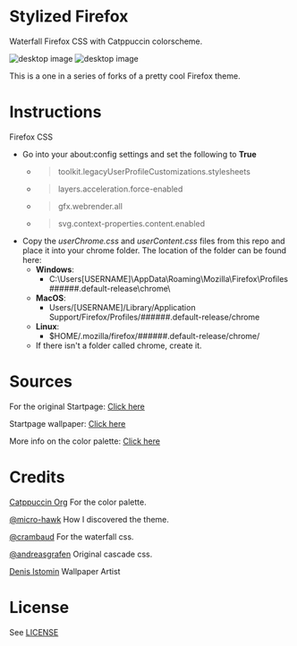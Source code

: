 # Stylized Firefox
 Waterfall Firefox CSS with Catppuccin colorscheme. 

![desktop image](Images/1.png)
![desktop image](Images/2.png)

This is a one in a series of forks of a pretty cool Firefox theme.

# Instructions
Firefox CSS

* Go into your about:config settings and set the following to **True**
  * >toolkit.legacyUserProfileCustomizations.stylesheets
  * >layers.acceleration.force-enabled
  * >gfx.webrender.all
  * >svg.context-properties.content.enabled
* Copy the *userChrome.css* and *userContent.css* files from this repo and place it into your chrome folder. The location of the folder can be found here:
  * **Windows**: 
    * C:\Users\[USERNAME]\AppData\Roaming\Mozilla\Firefox\Profiles\######.default-release\chrome\
  * **MacOS**:
    * Users/[USERNAME]/Library/Application Support/Firefox/Profiles/######.default-release/chrome
  * **Linux**:
    * $HOME/.mozilla/firefox/######.default-release/chrome/
  * If there isn't a folder called chrome, create it.

# Sources 
 For the original Startpage: [Click here](https://github.com/zombieFox/voltTab)

 Startpage wallpaper: [Click here](https://www.artstation.com/artwork/PmrKL4)

 More info on the color palette: [Click here](https://github.com/catppuccin/catppuccin)


# Credits
[Catppuccin Org](https://github.com/catppuccin) For the color palette.

[@micro-hawk](https://github.com/micro-hawk) How I discovered the theme.

[@crambaud](https://github.com/crambaud) For the waterfall css.

[@andreasgrafen](https://github.com/andreasgrafen) Original cascade css.

[Denis Istomin](https://www.artstation.com/istomin_denis) Wallpaper Artist

# License
See [LICENSE](LICENSE)